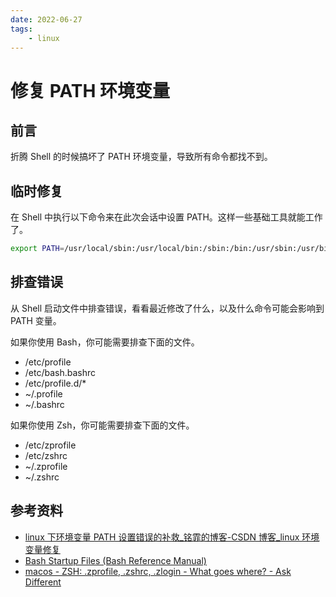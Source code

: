 ```yaml
---
date: 2022-06-27
tags:
    - linux
---
```


# 修复 PATH 环境变量

## 前言

折腾 Shell 的时候搞坏了 PATH 环境变量，导致所有命令都找不到。

<!-- more -->

## 临时修复

在 Shell 中执行以下命令来在此次会话中设置 PATH。这样一些基础工具就能工作了。

```bash
export PATH=/usr/local/sbin:/usr/local/bin:/sbin:/bin:/usr/sbin:/usr/bin
```

## 排查错误

从 Shell 启动文件中排查错误，看看最近修改了什么，以及什么命令可能会影响到 PATH 变量。

如果你使用 Bash，你可能需要排查下面的文件。

- /etc/profile
- /etc/bash.bashrc
- /etc/profile.d/*
- ~/.profile
- ~/.bashrc

如果你使用 Zsh，你可能需要排查下面的文件。

- /etc/zprofile
- /etc/zshrc
- ~/.zprofile
- ~/.zshrc

## 参考资料

- [linux 下环境变量 PATH 设置错误的补救\_铭霏的博客-CSDN 博客\_linux 环境变量修复](https://blog.csdn.net/u012102306/article/details/51036561)
- [Bash Startup Files (Bash Reference Manual)](https://www.gnu.org/software/bash/manual/html_node/Bash-Startup-Files.html)
- [macos - ZSH: .zprofile, .zshrc, .zlogin - What goes where? - Ask Different](https://apple.stackexchange.com/questions/388622/zsh-zprofile-zshrc-zlogin-what-goes-where)
